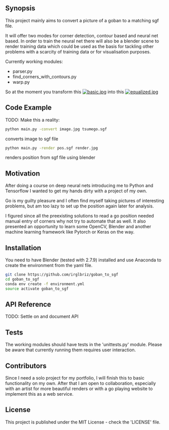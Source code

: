 ## Synopsis

This project mainly aims to convert a picture of a goban to a matching sgf file. 

It will offer two modes for corner detection, contour based and neural net based. In order to train the neural net there will also be a blender scene to render training data which could be used as the basis for tackling other problems with a scarcity of training data or for visualisation purposes.

Currently working modules:
* parser.py
* find_corners_with_contours.py
* warp.py

So at the moment you transform this
[![basic.jpg](https://s19.postimg.org/6sf2s2ns3/basic.jpg)](https://postimg.org/image/5ddi3cmov/)
into this
[![equalized.jpg](https://s19.postimg.org/oigrd5ysz/equalized.jpg)](https://postimg.org/image/hs0a3qbn3/)

## Code Example

TODO: Make this a reality:

```bash
python main.py -convert image.jpg tsumego.sgf
```
converts image to sgf file

```bash
python main.py -render pos.sgf render.jpg
```
renders position from sgf file using blender

## Motivation

After doing a course on deep neural nets introducing me to Python and Tensorflow I wanted to get my hands dirty with a project of my own. 

Go is my guilty pleasure and I often find myself taking pictures of interesting problems, but am too lazy to set up the position again later for analysis. 

I figured since all the preexisting solutions to read a go position needed manual entry of corners why not try to automate that as well. It also presented an opportunity to learn some OpenCV, Blender and another machine learning framework like Pytorch or Keras on the way. 

## Installation

You need to have Blender (tested with 2.7.9) installed and use Anaconda to create the environment from the yaml file.

```bash
git clone https://github.com/irglbriz/goban_to_sgf
cd goban_to_sgf
conda env create -f environment.yml
source activate goban_to_sgf
```

## API Reference

TODO: Settle on and document API

## Tests

The working modules should have tests in the 'unittests.py' module.
Please be aware that currently running them requires user interaction.

## Contributors

Since I need a solo project for my portfolio, I will finish this to basic functionality on my own. After that I am open to collaboration, especially with an artist for more beautiful renders or with a go playing website to implement this as a web service. 

## License

This project is published under the MIT License - check the 'LICENSE' file.